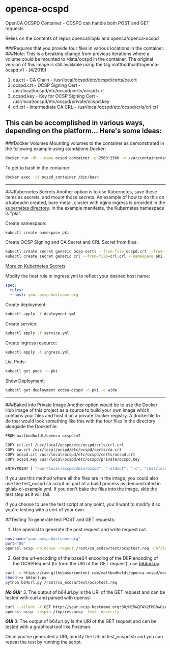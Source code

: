 # openca-ocspd

OpenCA OCSPD Container - OCSPD can handle both POST and GET requests

Relies on the contents of repos openca/libpki and openca/openca-ocspd

###Requires that you provide four files in various locations in the container.
###Note: This is a breaking change from previous iterations where a volume could be mounted to /data/ocspd in the container. The original version of this image is still available using the tag mattbodholdt/openca-ocspd:v1 - (4/2019)

  1. ca.crt - CA Chain - /usr/local/ocspd/etc/ocspd/certs/ca.crt
  2. ocspd.crt - OCSP Signing Cert - /usr/local/ocspd/etc/ocspd/certs/ocspd.crt
  3. ocspd.key - Key for OCSP Signing Cert - /usr/local/ocspd/etc/ocspd/private/ocspd.key
  4. crl.crl - Intermediate CA CRL - /usr/local/ocspd/etc/ocspd/crls/crl.crl

This can be accomplished in various ways, depending on the platform... Here's some ideas:
---
###Docker Volumes
Mounting volumes to the container as demonstrated in the following example using standalone Docker:
```bash
docker run -dt --name ocspd_container -p 2560:2560 -v /var/containerdata/ocspd_ecdsa/ca.crt:/usr/local/ocspd/etc/ocspd/certs/ca.crt -v /var/containerdata/ocspd_ecdsa/ocspd.crt:/usr/local/ocspd/etc/ocspd/certs/ocspd.crt -v /var/containerdata/ocspd_ecdsa/ocspd.key:/usr/local/ocspd/etc/ocspd/private/ocspd.key -v /var/containerdata/ocspd_ecdsa/crl.crl:/usr/local/ocspd/etc/ocspd/crls/crl.crl mattbodholdt/openca-ocspd:v2
```
To get to bash in the container:
```bash
docker exec -it ocspd_container /bin/bash
```
---
###Kubernetes Secrets
Another option is to use Kubernetes, save these items as secrets, and mount those secrets.  An example of how to do this on a kubeadm created, bare-metal, cluster with nginx ingress is provided in the [kubernetes directory](https://github.com/mattbodholdt/openca-ocspd/tree/master/kubernetes).  In the example manifests, the Kubernetes namespace is "pki".

Create namespace:
```bash
kubectl create namespace pki
```
Create OCSP Signing and CA Secret and CRL Secret from files:
```bash
kubectl create secret generic ocsp-certs --from-file ocspd.crt --from-file=ca.crt --from-file ocspd.key --namespace pki
kubectl create secret generic crl --from-file=crl.crl --namespace pki
```
[More on Kubernetes Secrets](https://kubernetes.io/docs/concepts/configuration/secret/)

Modify the host rule in ingress.yml to reflect your desired host name:
```yaml
spec:
  rules:
  - host: your.ocsp.hostname.org
```

Create deployment:
```bash
kubectl apply -f deployment.yml
```
Create service:
```bash
kubectl apply -f service.yml
```
Create ingress resource:
```bash
kubectl apply -f ingress.yml
```
List Pods:
```bash
kubectl get pods -n pki
```
Show Deployment:
```bash
kubectl get deployment ecdsa-ocspd -n pki -o wide
```
---
###Baked into Private Image
Another option would be to use the Docker Hub image of this project as a source to build your own image which contains your files and host it on a private Docker registry.  A dockerfile to do that would look something like this with the four files in the directory alongside the Dockerfile:

```bash
FROM mattbodholdt/openca-ocspd:v2

COPY crl.crl /usr/local/ocspd/etc/ocspd/crls/crl.crl
COPY ca.crt /usr/local/ocspd/etc/ocspd/certs/ca.crt
COPY ocspd.crt /usr/local/ocspd/etc/ocspd/certs/ocspd.crt
COPY ocspd.key /usr/local/ocspd/etc/ocspd/private/ocspd.key

ENTRYPOINT [ "/usr/local/ocspd/sbin/ocspd", "-stdout", "-c", "/usr/local/ocspd/etc/ocspd/ocspd.xml" ]
```
If you use this method where all the files are in the image, you could also use the test_ocspd.sh script as part of a build process as demonstrated in gitlab-ci-example.yml.  If you don't bake the files into the image, skip the test step as it will fail.

If you choose to use the test script at any point, you'll want to modify it so you're testing with a cert of your own.

##Testing
To generate test POST and GET requests:
1. Use openssl to generate the post request and write request out.
```bash
hostname="your.ocsp.hostname.org"
port="80"
openssl ocsp -no_nonce -reqout /root/ca_ecdsa/test/ocsptest.req -CAfile /root/ca_ecdsa/intermediate/certs/ecdsa_ca_chain.pem -issuer /root/ca_ecdsa/intermediate/certs/int.ca.crt.pem -cert /root/ca_ecdsa/intermediate/certs/ocsp_test_cert.pem -url "http://${hostname}:${port}" -header "HOST" "${hostname}" -text
```

2. Get the url-encoding of the base64 encoding of the DER encoding of the OCSPRequest (to form the URI of the GET request), use [b64url.py](https://raw.githubusercontent.com/mattbodholdt/openca-ocspd/master/b64url.py).
```bash
curl -s https://raw.githubusercontent.com/mattbodholdt/openca-ocspd/master/b64url.py > b64url.py
chmod +x b64url.py
python b64url.py /root/ca_ecdsa/test/ocsptest.req
```
***No GUI:***
3. The output of b64url.py is the URI of the GET request and can be tested with curl and parsed with openssl
```bash
curl --silent -X GET http://your.ocsp.hostname.org:80/MEMwQTA%2FMD0wOzAJBgUrDgMCGgUABBSU91ppgoiy3Huh6hMq%2BUZant%2BVmQQUWW0MZSCgXy8pidQyWYcLAW%2BCHmACAhAB > /tmp/res.ocsp
openssl ocsp -respin /tmp/res.ocsp -text -noverify
```
***GUI***
3. The output of b64url.py is the URI of the GET request and can be tested with a graphical tool like Postman.

Once you've generated a URI, modify the URI in test_ocspd.sh and you can repeat the test by running the script.
